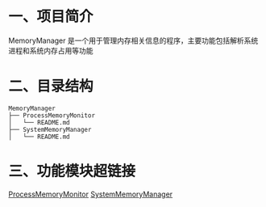 # 一、项目简介

MemoryManager 是一个用于管理内存相关信息的程序，主要功能包括解析系统进程和系统内存占用等功能

# 二、目录结构
```plaintext
MemoryManager
├── ProcessMemoryMonitor
│   └── README.md
├── SystemMemoryManager
│   └── README.md
```

# 三、功能模块超链接
[ProcessMemoryMonitor](https://github.com/zhangyuang/MemoryManager/blob/main/ProcessMemoryMonitor/README.md)
[SystemMemoryManager](https://github.com/zhangyuang/MemoryManager/blob/main/SystemMemoryManager/README.md)